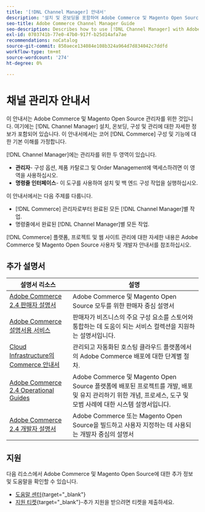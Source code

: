```yaml
---
title: '[!DNL Channel Manager] 안내서'
description: '설치 및 온보딩을 포함하여 Adobe Commerce 및 Magento Open Source 관리자를 위한  [!DNL Channel Manager] 에 대한 포괄적인 정보'
seo-title: Adobe Commerce Channel Manager Guide
seo-description: Describes how to use [!DNL Channel Manager] with Adobe Commerce or Magento Open Source.
exl-id: 0703741b-77e0-47b0-917f-b25d14afa7ae
recommendations: noCatalog
source-git-commit: 850aece134084e108b324a964d7d834042c7ddfd
workflow-type: tm+mt
source-wordcount: '274'
ht-degree: 0%

---
```



# 채널 관리자 안내서

이 안내서는 Adobe Commerce 및 Magento Open Source 관리자를 위한 것입니다. 여기에는 [!DNL Channel Manager] 설치, 온보딩, 구성 및 관리에 대한 자세한 정보가 포함되어 있습니다. 이 안내서에서는 코어 [!DNL Commerce] 구성 및 기능에 대한 기본 이해를 가정합니다.

[!DNL Channel Manager]에는 관리자를 위한 두 영역이 있습니다.

* **관리자**- 구성 옵션, 제품 카탈로그 및 Order Management에 액세스하려면 이 영역을 사용하십시오.
* **명령줄 인터페이스**- 이 도구를 사용하여 설치 및 백 엔드 구성 작업을 실행하십시오.

이 안내서에서는 다음 주제를 다룹니다.

* [!DNL Commerce] 관리자로부터 완료된 모든 [!DNL Channel Manager]별 작업.
* 명령줄에서 완료된 [!DNL Channel Manager]별 모든 작업.

[!DNL Commerce] 플랫폼, 프로젝트 및 웹 사이트 관리에 대한 자세한 내용은 Adobe Commerce 및 Magento Open Source 사용자 및 개발자 안내서를 참조하십시오.

## 추가 설명서


| 설명서 리소스 | 설명 |
|---------------------------------------------------------------------------------------------------------------------------------------|----------------------------------------------------------------------------------------------------------------------------------------------------------------------------------------|
| [Adobe Commerce 2.4 판매자 설명서](https://experienceleague.adobe.com/docs/commerce-admin/user-guides/home.html) | Adobe Commerce 및 Magento Open Source 모두를 위한 판매자 중심 설명서 |
| [Adobe Commerce 설명서용 서비스](https://experienceleague.adobe.com/docs/commerce-merchant-services/user-guides/home.html) | 판매자가 비즈니스의 주요 구성 요소를 스토어와 통합하는 데 도움이 되는 서비스 컬렉션을 지원하는 설명서입니다. |
| [Cloud Infrastructure의 Commerce 안내서](https://experienceleague.adobe.com/docs/commerce-cloud-service/user-guide/overview.html) | 관리되고 자동화된 호스팅 클라우드 플랫폼에서의 Adobe Commerce 배포에 대한 단계별 절차. |
| [Adobe Commerce 2.4 Operational Guides](https://experienceleague.adobe.com/docs/commerce-operations/operational-guides/home.html) | Adobe Commerce 및 Magento Open Source 플랫폼에 배포된 프로젝트를 개발, 배포 및 유지 관리하기 위한 개념, 프로세스, 도구 및 모범 사례에 대한 시스템 설명서입니다. |
| [Adobe Commerce 2.4 개발자 설명서](https://developer.adobe.com/commerce/docs) | Adobe Commerce 또는 Magento Open Source을 빌드하고 사용자 지정하는 데 사용되는 개발자 중심의 설명서 |

## 지원

다음 리소스에서 Adobe Commerce 및 Magento Open Source에 대한 추가 정보 및 도움말을 확인할 수 있습니다.

* [도움말 센터](https://support.magento.com/hc/en-us){target="_blank"}
* [지원 티켓](https://support.magento.com/hc/en-us/articles/360000913794#submit-ticket){target="_blank"}-추가 지원을 받으려면 티켓을 제출하세요.
